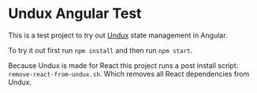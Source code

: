 # Undux Angular Test

This is a test project to try out [Undux](https://github.com/bcherny/undux) state management in Angular.

To try it out first run `npm install` and then run `npm start`.

Because Undux is made for React this project runs a post install script: `remove-react-from-undux.sh`.
Which removes all React dependencies from Undux.
